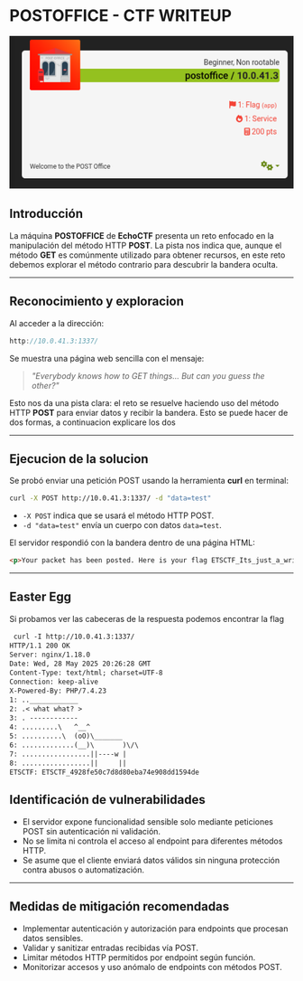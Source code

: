 
# POSTOFFICE - CTF WRITEUP

![post1](https://raw.githubusercontent.com/Juno0w0/echoCTF_Writeups/refs/heads/main/Writeups/POSTOFFICE/post1.png)
## Introducción

La máquina **POSTOFFICE** de **EchoCTF** presenta un reto enfocado en la manipulación del método HTTP **POST**. La pista nos indica que, aunque el método **GET** es comúnmente utilizado para obtener recursos, en este reto debemos explorar el método contrario para descubrir la bandera oculta.
___ 
## Reconocimiento y exploracion

Al acceder a la dirección:
``` cpp
http://10.0.41.3:1337/
```

Se muestra una página web sencilla con el mensaje:

> _"Everybody knows how to GET things... But can you guess the other?"_

Esto nos da una pista clara: el reto se resuelve haciendo uso del método HTTP **POST** para enviar datos y recibir la bandera.
Esto se puede hacer de dos formas, a continuacion explicare los dos

___
## Ejecucion de la solucion 

Se probó enviar una petición POST usando la herramienta **curl** en terminal:

```bash 
curl -X POST http://10.0.41.3:1337/ -d "data=test"
```

- `-X POST` indica que se usará el método HTTP POST. 
- `-d "data=test"` envía un cuerpo con datos `data=test`.

El servidor respondió con la bandera dentro de una página HTML:

```HTML
<p>Your packet has been posted. Here is your flag ETSCTF_Its_just_a_writeup_bro</p>
```
___
## Easter Egg

Si probamos  ver las cabeceras de la respuesta podemos encontrar la flag 

``` HTTP
 curl -I http://10.0.41.3:1337/
HTTP/1.1 200 OK
Server: nginx/1.18.0
Date: Wed, 28 May 2025 20:26:28 GMT
Content-Type: text/html; charset=UTF-8
Connection: keep-alive
X-Powered-By: PHP/7.4.23
1: ..____________
2: .< what what? >
3: . ------------
4: .........\   ^__^
5: ..........\  (oO)\_______
6: .............(__)\       )\/\
7: .................||----w |
8: .................||     ||
ETSCTF: ETSCTF_4928fe50c7d8d80eba74e908dd1594de
```
## Identificación de vulnerabilidades

- El servidor expone funcionalidad sensible solo mediante peticiones POST sin autenticación ni validación.
- No se limita ni controla el acceso al endpoint para diferentes métodos HTTP.
- Se asume que el cliente enviará datos válidos sin ninguna protección contra abusos o automatización.

---

## Medidas de mitigación recomendadas

- Implementar autenticación y autorización para endpoints que procesan datos sensibles.
- Validar y sanitizar entradas recibidas vía POST.
- Limitar métodos HTTP permitidos por endpoint según función.
- Monitorizar accesos y uso anómalo de endpoints con métodos POST.
